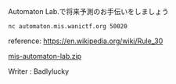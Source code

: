 Automaton Lab.で将来予測のお手伝いをしましょう

```
nc automaton.mis.wanictf.org 50020
```

reference: https://en.wikipedia.org/wiki/Rule_30

[mis-automaton-lab.zip](https://score.wanictf.org/storage/6b8kw4a85lsyqb7h4q5tb7v2inlr410s/mis-automaton-lab.zip)

Writer : Badlylucky